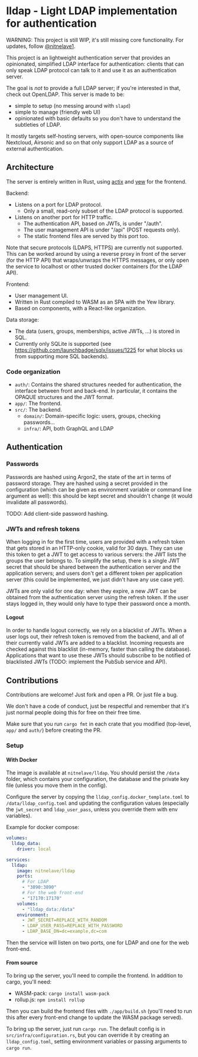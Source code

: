 # lldap - Light LDAP implementation for authentication

WARNING: This project is still WIP, it's still missing core functionality. For
updates, follow [@nitnelave1](https://twitter.com/nitnelave1).

This project is an lightweight authentication server that provides an
opinionated, simplified LDAP interface for authentication: clients that can
only speak LDAP protocol can talk to it and use it as an authentication server.

The goal is _not_ to provide a full LDAP server; if you're interested in that,
check out OpenLDAP. This server is made to be:
* simple to setup (no messing around with `slapd`)
* simple to manage (friendly web UI)
* opinionated with basic defaults so you don't have to understand the
  subtleties of LDAP.

It mostly targets self-hosting servers, with open-source components like
Nextcloud, Airsonic and so on that only support LDAP as a source of external
authentication.

## Architecture

The server is entirely written in Rust, using [actix](https://actix.rs) and
[yew](https://yew.rs) for the frontend.

Backend:
* Listens on a port for LDAP protocol.
  * Only a small, read-only subset of the LDAP protocol is supported.
* Listens on another port for HTTP traffic.
  * The authentication API, based on JWTs, is under "/auth".
  * The user management API is under "/api" (POST requests only).
  * The static frontend files are served by this port too.

Note that secure protocols (LDAPS, HTTPS) are currently not supported. This can
be worked around by using a reverse proxy in front of the server (for the HTTP
API) that wraps/unwraps the HTTPS messages, or only open the service to
localhost or other trusted docker containers (for the LDAP API).

Frontend:
* User management UI.
* Written in Rust compiled to WASM as an SPA with the Yew library.
* Based on components, with a React-like organization.

Data storage:
* The data (users, groups, memberships, active JWTs, ...) is stored in SQL.
* Currently only SQLite is supported (see
  https://github.com/launchbadge/sqlx/issues/1225 for what blocks us from
  supporting more SQL backends).

### Code organization

* `auth/`: Contains the shared structures needed for authentication, the
  interface between front and back-end. In particular, it contains the OPAQUE
  structures and the JWT format.
* `app/`: The frontend.
* `src/`: The backend.
  * `domain/`: Domain-specific logic: users, groups, checking passwords...
  * `infra/`: API, both GraphQL and LDAP

## Authentication

### Passwords

Passwords are hashed using Argon2, the state of the art in terms of password
storage. They are hashed using a secret provided in the configuration (which
can be given as environment variable or command line argument as well): this
should be kept secret and shouldn't change (it would invalidate all passwords).

TODO: Add client-side password hashing.

### JWTs and refresh tokens

When logging in for the first time, users are provided with a refresh token
that gets stored in an HTTP-only cookie, valid for 30 days. They can use this
token to get a JWT to get access to various servers: the JWT lists the groups
the user belongs to. To simplify the setup, there is a single JWT secret that
should be shared between the authentication server and the application servers;
and users don't get a different token per application server
(this could be implemented, we just didn't have any use case yet).

JWTs are only valid for one day: when they expire, a new JWT can be obtained
from the authentication server using the refresh token. If the user stays
logged in, they would only have to type their password once a month.

#### Logout

In order to handle logout correctly, we rely on a blacklist of JWTs. When a
user logs out, their refresh token is removed from the backend, and all of
their currently valid JWTs are added to a blacklist. Incoming requests are
checked against this blacklist (in-memory, faster than calling the database).
Applications that want to use these JWTs should subscribe to be notified of
blacklisted JWTs (TODO: implement the PubSub service and API).

## Contributions

Contributions are welcome! Just fork and open a PR. Or just file a bug.

We don't have a code of conduct, just be respectful and remember that it's just
normal people doing this for free on their free time.

Make sure that you run `cargo fmt` in each crate that you modified (top-level,
`app/` and `auth/`) before creating the PR.

### Setup

#### With Docker

The image is available at `nitnelave/lldap`. You should persist the `/data`
folder, which contains your configuration, the database and the private key
file (unless you move them in the config).

Configure the server by copying the `lldap_config.docker_template.toml` to
`/data/lldap_config.toml` and updating the configuration values (especially the
`jwt_secret` and `ldap_user_pass`, unless you override them with env variables).

Example for docker compose:

```yaml
volumes:
  lldap_data:
    driver: local

services:
  lldap:
    image: nitnelave/lldap
    ports:
      # For LDAP
      - "3890:3890"
      # For the web front-end
      - "17170:17170"
    volumes:
      - "lldap_data:/data"
    environment:
      - JWT_SECRET=REPLACE_WITH_RANDOM
      - LDAP_USER_PASS=REPLACE_WITH_PASSWORD
      - LDAP_BASE_DN=dc=example,dc=com
```

Then the service will listen on two ports, one for LDAP and one for the web
front-end.

#### From source

To bring up the server, you'll need to compile the frontend. In addition to
cargo, you'll need:

* WASM-pack: `cargo install wasm-pack`
* rollup.js: `npm install rollup`

Then you can build the frontend files with `./app/build.sh` (you'll need to run
this after every front-end change to update the WASM package served).

To bring up the server, just run `cargo run`. The default config is in
`src/infra/configuration.rs`, but you can override it by creating an
`lldap_config.toml`, setting environment variables or passing arguments to
`cargo run`.
